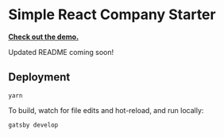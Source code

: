 # Simple React Company Starter

**[Check out the demo.](https://foxandgeese.github.io/tiny-agency/)**

Updated README coming soon!

## Deployment

```
yarn
```

To build, watch for file edits and hot-reload, and run locally:

```
gatsby develop
```
